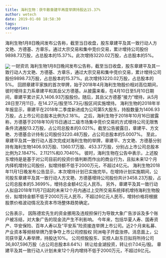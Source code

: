 ```yaml
---
title: 海利生物：获牛散章建平再度举牌持股达15.37%
author: wetech
date: 2019-01-08 18:58:30
tags: 
categories: 
---
```

海利生物1月8日晚间发布公告称，截至当日收盘，股东章建平及其一致行动人方文艳、方德基、方章乐，通过大宗交易和集中竞价交易，累计增持公司股份9898.73万股，占总股本的15.37%。此次增持3220.02万股，占总股本的5%。
<!-- more -->
<img align="center" border="0" src="https://imgcdn.yicai.com/uppics/images/2019/01/a73b8bee71fd79ca4addc0ec1108f6a6.jpg" />
一财资讯
海利生物1月8日晚间发布公告称，截至当日收盘，股东章建平及其一致行动人方文艳、方德基、方章乐，通过大宗交易和集中竞价交易，累计增持公司股份9898.73万股，占总股本的15.37%。此次增持3220.02万股，占总股本的5%。
回顾章建平家族的首次举牌，始于2018年4月海利生物股价相对高位期间，彼时增持主力系章建平和其岳父方德基。从披露来看，在4月10日至5月10日期间，章建平累计买入1406.93万股股份。随后，其岳父方德基“接力”增持，从5月28日至7月11日，在14.27元/股至15.73元/股区间实施增持。
海利生物的2018年半年报显示，章建平在2018年二季度新进成为公司第5大股东，持股数量为1406.93万股，占上市公司总股本比例为2.18%。
之后，海利生物于2018年10月16日披露称，方德基于2018年10月15日通过二级市场集中竞价交易的方式增持公司无限售条件流通股13.2万股，占公司总股本的0.021%。截至公告披露日，章建平、方文艳、方德基合计持有公司股份3220.48万股，占公司总股本的5.0007%。
至此，章建平及其一致行动人首次完成对海利生物的举牌，章建平、方文艳、方德基分别持有海利生物1406.93万股、1360.17万股、453.37万股，分别占上市公司总股本比例为2.1847%、2.1121%和0.7040%。
彼时，海利生物在公告中表示，上述股东增持是是基于对公司目前的投资价值判断而作出的商业行为，且拟未来12个月内择机增持公司股份，拟增持额不低于2000万元，不超过4亿元。
海利生物2018年11月1日晚发布公告显示，本次增持计划已实施完毕。在增持计划实施期间，公司股东章建平及其一致行动人方文艳、方德基增持公司股份共计3458.23万股，占公司总股本的5.3699%，增持总金额4亿元人民币。
另外，章建平及其一致行动人拟自2018年11月7日起的未来12个月内通过上交所交易系统择机增持海利生物股份，拟增持金额不低于2000万元人民币，不超过6亿元人民币，增持价格将根据股票价格波动情况及资本市场整体趋势确定。
 
 
公告表示， 因陈德宏先生的资金挪用及违规担保行为导致大象广告涉诉及多个账户被冻结，对大象广告的现金流产生不利影响。
今年来，包括华夏人寿、国寿资产、华安保险、百年人寿以及“平安系”险资接连举牌上市公司。近2个月来私募、产业资本等频频举牌乃至争夺上市公司控股权
同洲电子开盘涨停。消息面上，公司获华夏人寿举牌，持股达10%。 
公司控股股东、实控人赵东日拟将所持公司36,807,596万股（占公司总股本8.64%）转让给金湖投资，转让价7.04元/股。
章建平及其一致行动人计划未来12个月内增持不低于2000万元，不超过6亿元。
